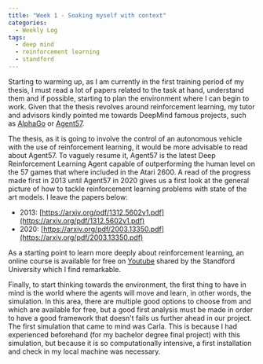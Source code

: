 ```yaml
---
title: "Week 1 - Soaking myself with context"
categories:
  - Weekly Log
tags:
  - deep mind
  - reinforcement learning
  - standford
---
```


Starting to warming up, as I am currently in the first training period of my thesis, I must read a lot of papers related to the task at hand, understand them and if possible, starting to plan the environment where I can begin to work. Given that the thesis revolves around reinforcement learning, my tutor and advisors kindly pointed me towards DeepMind famous projects, such as [AlphaGo](https://www.deepmind.com/research/highlighted-research/alphago) or [Agent57](https://www.deepmind.com/blog/agent57-outperforming-the-human-atari-benchmark).

The thesis, as it is going to involve the control of an autonomous vehicle with the use of reinforcement learning, it would be more advisable to read about Agent57. To vaguely resume it, Agent57 is the latest Deep Reinforcement Learning Agent capable of outperforming the human level on the 57 games that where included in the Atari 2600. A read of the progress made first in 2013 until Agent57 in 2020 gives us a first look at the general picture of how to tackle reinforcement learning problems with state of the art models. I leave the papers below:

- 2013: [https://arxiv.org/pdf/1312.5602v1.pdf](https://arxiv.org/pdf/1312.5602v1.pdf)
- 2020: [https://arxiv.org/pdf/2003.13350.pdf](https://arxiv.org/pdf/2003.13350.pdf)

As a starting point to learn more deeply about reinforcement learning, an online course is available for free on [Youtube](https://www.youtube.com/watch?v=FgzM3zpZ55o&list=PLoROMvodv4rOSOPzutgyCTapiGlY2Nd8u) shared by the Standford University which I find remarkable.

Finally, to start thinking towards the environment, the first thing to have in mind is the world where the agents will move and learn, in other words, the simulation. In this area, there are multiple good options to choose from and which are available for free, but a good first analysis must be made in order to have a good framework that doesn't fails us further ahead in our project.
The first simulation that came to mind was Carla. This is because I had experienced beforehand (for my bachelor degree final project) with this simulation, but because it is so computationally intensive, a first installation and check in my local machine was necessary.